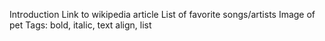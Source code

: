 Introduction
Link to wikipedia article
List of favorite songs/artists
Image of pet
Tags: bold, italic, text align, list
